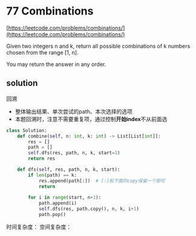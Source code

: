 # 77 Combinations
[https://leetcode.com/problems/combinations/](https://leetcode.com/problems/combinations/)

Given two integers n and k, return all possible combinations of k numbers chosen from the range [1, n].

You may return the answer in any order.

## solution

回溯
- 整体输出结果、单次尝试的path、本次选择的选项
- 本题回溯时，注意不需要重复项，通过控制**开始index**不从前面选

```python
class Solution:
    def combine(self, n: int, k: int) -> List[List[int]]:
        res = []
        path = []
        self.dfs(res, path, n, k, start=1)
        return res

    def dfs(self, res, path, n, k, start):
        if len(path) == k:
            res.append(path[:])  # [:]和下面的copy保留一个即可
            return
        
        for i in range(start, n+1):            
            path.append(i)
            self.dfs(res, path.copy(), n, k, i+1)
            path.pop()
```

时间复杂度：
空间复杂度：
